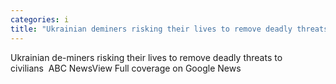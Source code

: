 ```yaml
---
categories: i
title: "Ukrainian deminers risking their lives to remove deadly threats to civilians  ABC News"
---
```

Ukrainian de-miners risking their lives to remove deadly threats to civilians&nbsp;&nbsp;ABC NewsView Full coverage on Google News